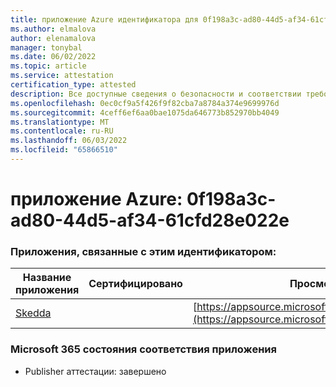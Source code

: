 ```yaml
---
title: приложение Azure идентификатора для 0f198a3c-ad80-44d5-af34-61cfd28e022e
ms.author: elmalova
author: elenamalova
manager: tonybal
ms.date: 06/02/2022
ms.topic: article
ms.service: attestation
certification_type: attested
description: Все доступные сведения о безопасности и соответствии требованиям для 0f198a3c-ad80-44d5-af34-61cfd28e022e.
ms.openlocfilehash: 0ec0cf9a5f426f9f82cba7a8784a374e9699976d
ms.sourcegitcommit: 4ceff6ef6aa0bae1075da646773b852970bb4049
ms.translationtype: MT
ms.contentlocale: ru-RU
ms.lasthandoff: 06/03/2022
ms.locfileid: "65866510"
---
```

# <a name="azure-app-id-0f198a3c-ad80-44d5-af34-61cfd28e022e"></a>приложение Azure: 0f198a3c-ad80-44d5-af34-61cfd28e022e


### <a name="apps-associated-with-this-id"></a>Приложения, связанные с этим идентификатором:
| **Название приложения** | **Сертифицировано** | **Просмотр в AppSource** |
|--------------|---------------|-----------------------|
| [Skedda](../forward/WA200004065.md) |  | [https://appsource.microsoft.com/product/office/WA200004065](https://appsource.microsoft.com/product/office/WA200004065) |

### <a name="microsoft-365-app-compliance-status"></a>Microsoft 365 состояния соответствия приложения
- Publisher аттестации: завершено
